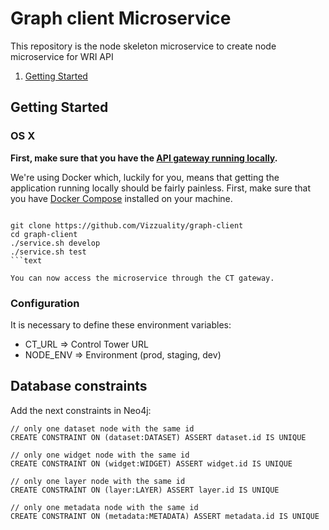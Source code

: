 # Graph client Microservice


This repository is the node skeleton microservice to create node microservice for WRI API

1. [Getting Started](#getting-started)

## Getting Started

### OS X

**First, make sure that you have the [API gateway running
locally](https://github.com/control-tower/control-tower).**

We're using Docker which, luckily for you, means that getting the
application running locally should be fairly painless. First, make sure
that you have [Docker Compose](https://docs.docker.com/compose/install/)
installed on your machine.

```

git clone https://github.com/Vizzuality/graph-client
cd graph-client
./service.sh develop
./service.sh test
```text

You can now access the microservice through the CT gateway.

```

### Configuration

It is necessary to define these environment variables:

* CT_URL => Control Tower URL
* NODE_ENV => Environment (prod, staging, dev)

## Database constraints

Add the next constraints in Neo4j:

```
// only one dataset node with the same id
CREATE CONSTRAINT ON (dataset:DATASET) ASSERT dataset.id IS UNIQUE

// only one widget node with the same id
CREATE CONSTRAINT ON (widget:WIDGET) ASSERT widget.id IS UNIQUE

// only one layer node with the same id
CREATE CONSTRAINT ON (layer:LAYER) ASSERT layer.id IS UNIQUE

// only one metadata node with the same id
CREATE CONSTRAINT ON (metadata:METADATA) ASSERT metadata.id IS UNIQUE


```
